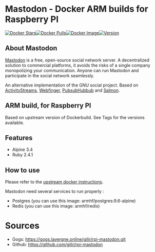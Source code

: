 # Mastodon - Docker ARM builds for Raspberry PI
[![Docker Stars](https://img.shields.io/docker/stars/gilir/rpi-mastodon.svg?maxAge=2592000)](https://hub.docker.com/r/gilir/rpi-mastodon/)[![Docker Pulls](https://img.shields.io/docker/pulls/gilir/rpi-mastodon.svg?maxAge=2592000)](https://hub.docker.com/r/gilir/rpi-mastodon/)[![Docker Image](https://images.microbadger.com/badges/image/gilir/rpi-mastodon.svg)](https://microbadger.com/images/gilir/rpi-mastodon "Get your own image badge on microbadger.com")[![Version](https://images.microbadger.com/badges/version/gilir/rpi-mastodon.svg)](https://microbadger.com/images/gilir/rpi-mastodon "Get your own version badge on microbadger.com")


## About Mastodon
[Mastodon](https://github.com/tootsuite/mastodon) is a free, open-source social network server. A decentralized solution to commercial platforms, it avoids the risks of a single company monopolizing your communication. Anyone can run Mastodon and participate in the social network seamlessly.

An alternative implementation of the GNU social project. Based on [ActivityStreams](https://en.wikipedia.org/wiki/Activity_Streams_(format)), [Webfinger](https://en.wikipedia.org/wiki/WebFinger), [PubsubHubbub](https://en.wikipedia.org/wiki/PubSubHubbub) and [Salmon](https://en.wikipedia.org/wiki/Salmon_(protocol)).

## ARM build, for Raspberry PI
Based on upstream version of Dockerbuild. See Tags for the versions available.

## Features
- Alpine 3.4
- Ruby 2.4.1

## How to use

Please refer to the [upstream docker instructions](https://github.com/tootsuite/documentation/blob/master/Running-Mastodon/Docker-Guide.md).

Mastodon need several services to run properly :
- Postgres (you can use this image: armhf/postgres:9.6-alpine)
- Redis (you can use this image: armhf/redis)

# Sources
- Gogs: https://gogs.lavergne.online/gilir/rpi-mastodon.git
- Github: https://github.com/gilir/rpi-mastodon
